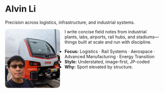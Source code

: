 # Alvin Li

Precision across logistics, infrastructure, and industrial systems.

<img src="docs/JPG_VID/innotrans3.jpg" alt="Alvin Li" width="180" align="left" style="margin-right:15px; border-radius:10px;" />

I write concise field notes from industrial plants, labs, airports, rail hubs, and stadiums—
things built at scale and run with discipline.

- **Focus:** Logistics · Rail Systems · Aerospace · Advanced Manufacturing · Energy Transition
- **Style:** Understated, image-first, JP-coded
- **Why:** Sport elevated by structure.
